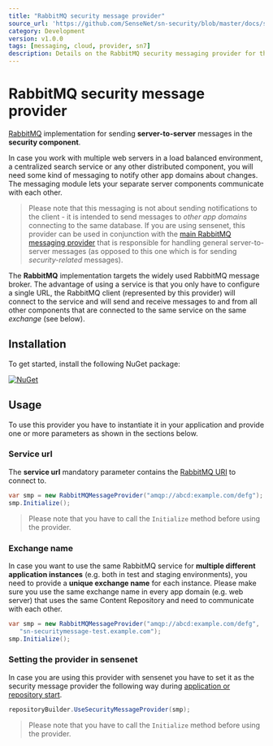 ```yaml
---
title: "RabbitMQ security message provider"
source_url: 'https://github.com/SenseNet/sn-security/blob/master/docs/security-messaging-rabbitmq.md'
category: Development
version: v1.0.0
tags: [messaging, cloud, provider, sn7]
description: Details on the RabbitMQ security messaging provider for the sensenet platform.
---
```


# RabbitMQ security message provider
[RabbitMQ](https://www.rabbitmq.com) implementation for sending **server-to-server** messages in the **security component**.

In case you work with multiple web servers in a load balanced environment, a centralized search service or any other distributed component, you will need some kind of messaging to notify other app domains about changes. The messaging module lets your separate server components communicate with each other.

> Please note that this messaging is not about sending notifications to the client - it is intended to send messages to _other app domains_ connecting to the same database. If you are using sensenet, this provider can be used in conjunction with the [main RabbitMQ messaging provider](https://community.sensenet.com/docs/messaging-rabbitmq) that is responsible for handling general server-to-server messages (as opposed to this one which is for sending *security-related* messages).

The **RabbitMQ** implementation targets the widely used RabbitMQ message broker. The advantage of using a service is that you only have to configure a single URL, the RabbitMQ client (represented by this provider) will connect to the service and will send and receive messages to and from all other components that are connected to the same service on the same _exchange_ (see below).

## Installation
To get started, install the following NuGet package:

[![NuGet](https://img.shields.io/nuget/v/SenseNet.Security.Messaging.RabbitMQ.svg)](https://www.nuget.org/packages/SenseNet.Security.Messaging.RabbitMQ)

## Usage
To use this provider you have to instantiate it in your application and provide one or more parameters as shown in the sections below.

### Service url
The **service url** mandatory parameter contains the [RabbitMQ URI](http://rabbitmq.github.io/rabbitmq-dotnet-client/api/RabbitMQ.Client.ConnectionFactory.html) to connect to.

```csharp
var smp = new RabbitMQMessageProvider("amqp://abcd:example.com/defg");
smp.Initialize();
```

> Please note that you have to call the `Initialize` method before using the provider.

### Exchange name
In case you want to use the same RabbitMQ service for **multiple different application instances** (e.g. both in test and staging environments), you need to provide a **unique exchange name** for each instance. Please make sure you use the same exchange name in every app domain (e.g. web server) that uses the same Content Repository and need to communicate with each other.

```csharp
var smp = new RabbitMQMessageProvider("amqp://abcd:example.com/defg",
   "sn-securitymessage-test.example.com");
smp.Initialize();
```

### Setting the provider in sensenet
In case you are using this provider with sensenet you have to set it as the security message provider the following way during [application or repository start](https://community.sensenet.com/docs/configure-repository).

```csharp
repositoryBuilder.UseSecurityMessageProvider(smp);
```

> Please note that you have to call the `Initialize` method before using the provider.